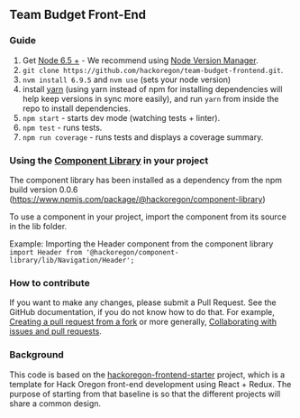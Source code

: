 ## Team Budget Front-End

### Guide
1. Get [Node 6.5 +](https://nodejs.org) - We recommend using [Node Version Manager](https://github.com/creationix/nvm#install-script).
2. `git clone https://github.com/hackoregon/team-budget-frontend.git`.
3. `nvm install 6.9.5` and `nvm use` (sets your node version)
4. install [yarn](https://yarnpkg.com/en/docs/install) (using yarn instead of npm for installing dependencies will help keep versions in sync more easily), and run `yarn` from inside the repo to install dependencies.
5. `npm start` - starts dev mode (watching tests + linter).
6. `npm test` - runs tests.
7. `npm run coverage` - runs tests and displays a coverage summary.

### Using the [Component Library](https://github.com/hackoregon/component-library) in your project
The component library has been installed as a dependency from the npm build version 0.0.6 (https://www.npmjs.com/package/@hackoregon/component-library)

To use a component in your project, import the component from its source in the lib folder.

Example: Importing the Header component from the component library  
`import Header from '@hackoregon/component-library/lib/Navigation/Header';`

### How to contribute
If you want to make any changes, please submit a Pull Request. See the GitHub documentation, if you do not know how to do that. For example, [Creating a pull request from a fork](https://help.github.com/articles/creating-a-pull-request-from-a-fork/) or more generally, [Collaborating with issues and pull requests](https://help.github.com/categories/collaborating-with-issues-and-pull-requests/).

### Background
This code is based on the [hackoregon-frontend-starter](https://github.com/hackoregon/hackoregon-frontend-starter) project, which is a template for Hack Oregon front-end development using React + Redux. The purpose of starting from that baseline is so that the different projects will share a common design.

